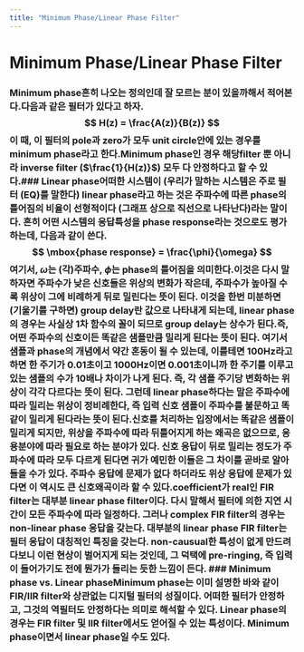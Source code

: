 ```yaml
---
title: "Minimum Phase/Linear Phase Filter"
---
```

# Minimum Phase/Linear Phase Filter

### Minimum phase흔히 나오는 정의인데 잘 모르는 분이 있을까해서 적어본다.다음과 같은 필터가 있다고 하자. $$ H(z) = \frac{A(z)}{B(z)} $$이 때, 이 필터의 pole과 zero가 모두 unit circle안에 있는 경우를 minimum phase라고 한다.Minimum phase인 경우 해당filter 뿐 아니라 inverse filter ($\frac{1}{H(z)}$) 모두 다 안정하다고 할 수 있다.### Linear phase어떠한 시스템이 (우리가 말하는 시스템은 주로 필터 (EQ)를 말한다) linear phase라고 하는 것은 주파수에 따른 phase의 틀어짐의 비율이 선형적이다 (그래프 상으로 직선으로 나타난다)라는 말이다. 흔히 어떤 시스템의 응답특성을 phase response라는 것으로도 평가하는데, 다음과 같이 쓴다.$$ \mbox{phase response} = \frac{\phi}{\omega} $$여기서, $\omega$는 (각)주파수, $\phi$는 phase의 틀어짐을 의미한다.이것은 다시 말하자면 주파수가 낮은 신호들은 위상의 변화가 작은데, 주파수가 높아질 수록 위상이 그에 비례하게 뒤로 밀린다는 뜻이 된다. 이것을 한번 미분하면 (기울기를 구하면) group delay란 값으로 나타내게 되는데, linear phase의 경우는 사실상 1차 함수의 꼴이 되므로 group delay는 상수가 된다.즉, 어떤 주파수의 신호이든 똑같은 샘플만큼 밀리게 된다는 뜻이 된다. 여기서 샘플과 phase의 개념에서 약간 혼동이 될 수 있는데, 이를테면 100Hz라고 하면 한 주기가 0.01초이고 1000Hz이면 0.001초이니까 한 주기를 이루고 있는 샘플의 수가 10배나 차이가 나게 된다. 즉, 각 샘플 주기당 변화하는 위상이 각각 다르다는 뜻이 된다. 그런데 linear phase하다는 말은 주파수에 따라 밀리는 위상이 정비례한다, 즉 입력 신호 샘플이 주파수를 불문하고 똑같이 밀리게 된다라는 뜻이 된다.신호를 처리하는 입장에서는 똑같은 샘플이 밀리게 되지만, 위상을 주파수에 따라 뒤틀어지게 하는 왜곡은 없으므로, 응용분야에 따라 필요로 하는 분야가 있다. 신호 응답이 뒤로 밀리는 정도가 주파수에 따라 모두 다르게 된다면 귀가 예민한 이들은 그 차이를 곧바로 알아들을 수가 있다. 주파수 응답에 문제가 없다 하더라도 위상 응답에 문제가 있다면 이 역시도 큰 신호왜곡이라 할 수 있다.coefficient가 real인 FIR filter는 대부분 linear phase filter이다. 다시 말해서 필터에 의한 지연 시간이 모든 주파수에 따라 일정하다. 그러나 complex FIR filter의 경우는 non-linear phase 응답을 갖는다. 대부분의 linear phase FIR filter는 필터 응답이 대칭적인 특징을 갖는다. non-causual한 특성이 없게 만드려다보니 이런 현상이 벌어지게 되는 것인데, 그 덕택에 pre-ringing, 즉 입력이 들어가기도 전에 뭔가가 들리는 듯한 느낌이 든다. ### Minimum phase vs. Linear phaseMinimum phase는 이미 설명한 바와 같이 FIR/IIR filter와 상관없는 디지털 필터의 성질이다. 어떠한 필터가 안정하고, 그것의 역필터도 안정하다는 의미로 해석할 수 있다. Linear phase의 경우는 FIR filter 및 IIR filter에서도 얻어질 수 있는 특성이다. Minimum phase이면서 linear phase일 수도 있다. 

